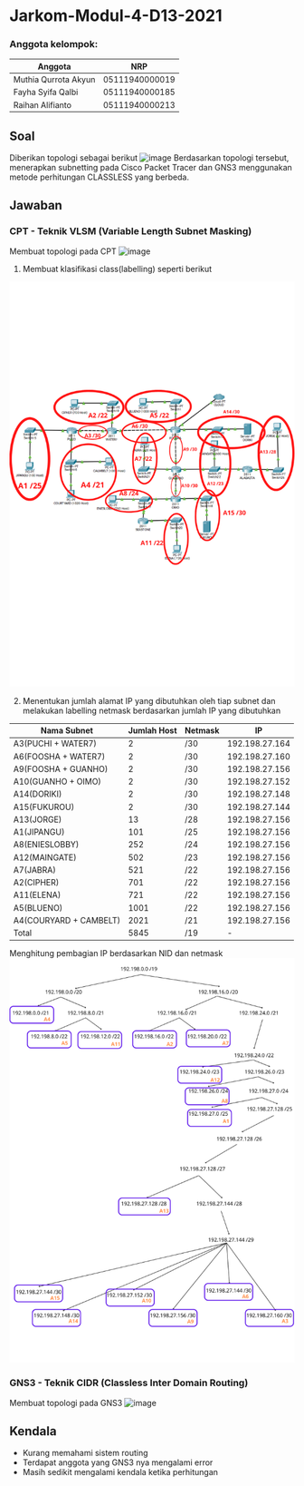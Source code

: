 # Jarkom-Modul-4-D13-2021

### Anggota kelompok:
Anggota | NRP
------------- | -------------
Muthia Qurrota Akyun | 05111940000019
Fayha Syifa Qalbi | 05111940000185
Raihan Alifianto | 05111940000213

## Soal
Diberikan topologi sebagai berikut
![image](https://user-images.githubusercontent.com/68548653/143673213-46c20887-3d8b-4b9c-85a6-41815372ba01.png)
Berdasarkan topologi tersebut, menerapkan subnetting pada Cisco Packet Tracer dan GNS3 menggunakan metode perhitungan CLASSLESS yang berbeda.

## Jawaban 
### CPT - Teknik VLSM (Variable Length Subnet Masking)
Membuat topologi pada CPT 
![image](https://user-images.githubusercontent.com/68548653/143673502-ee3cca01-f9a7-410d-88da-8d8dc5e67607.png)

1. Membuat klasifikasi class(labelling) seperti berikut
<img src="ss/labeltopo.png">

2. Menentukan jumlah alamat IP yang dibutuhkan oleh tiap subnet dan melakukan labelling netmask berdasarkan jumlah IP yang dibutuhkan

Nama Subnet | Jumlah Host | Netmask | IP
------------- | ------------- | ------------- | -------------
A3(PUCHI + WATER7) | 2 | /30 | 192.198.27.164
A6(FOOSHA + WATER7) | 2 | /30 | 192.198.27.160
A9(FOOSHA + GUANHO) | 2 | /30 | 192.198.27.156
A10(GUANHO + OIMO) | 2 | /30 | 192.198.27.152
A14(DORIKI) | 2 | /30 | 192.198.27.148
A15(FUKUROU) | 2 | /30 | 192.198.27.144
A13(JORGE) | 13 | /28 | 192.198.27.156
A1(JIPANGU) | 101 | /25 | 192.198.27.156
A8(ENIESLOBBY) | 252 | /24 | 192.198.27.156
A12(MAINGATE) | 502 | /23 | 192.198.27.156
A7(JABRA) | 521 | /22 | 192.198.27.156
A2(CIPHER) | 701 | /22 | 192.198.27.156
A11(ELENA) | 721 | /22 | 192.198.27.156
A5(BLUENO) | 1001 | /22 | 192.198.27.156
A4(COURYARD + CAMBELT) | 2021 | /21 | 192.198.27.156
Total | 5845 | /19 | -

Menghitung pembagian IP berdasarkan NID dan netmask
<img src="ss/tree.png">

### GNS3 - Teknik CIDR (Classless Inter Domain Routing)
Membuat topologi pada GNS3
![image](https://user-images.githubusercontent.com/68548653/143674669-94f8d60e-fbca-4fa8-a574-cf182cd23a8d.png)

## Kendala
- Kurang memahami sistem routing
- Terdapat anggota yang GNS3 nya mengalami error
- Masih sedikit mengalami kendala ketika perhitungan
